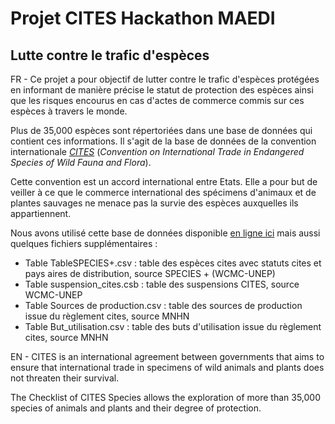 # Projet CITES Hackathon MAEDI
 Lutte contre le trafic d'espèces
--

FR - Ce projet a pour objectif de lutter contre le trafic d'espèces protégées en informant de manière précise le statut de protection des espèces ainsi que les risques encourus en cas d'actes de commerce commis sur ces espèces à travers le monde. 

Plus de 35,000 espèces sont répertoriées dans une base de données qui contient ces informations. Il s'agit de la base de données de la convention internationale [*CITES*](https://cites.org/fra) (_*C*onvention on *I*nternational *T*rade in *E*ndangered *S*pecies of Wild Fauna and Flora_).

Cette convention est un accord international entre Etats. Elle a pour but de veiller à ce que le commerce international des spécimens d'animaux et de plantes sauvages ne menace pas la survie des espèces auxquelles ils appartiennent.

Nous avons utilisé cette base de données disponible [en ligne ici](http://checklist.cites.org/#/en) mais aussi quelques fichiers supplémentaires : 

+ Table TableSPECIES+.csv : table des espèces cites avec statuts cites et pays aires de distribution, source SPECIES + (WCMC-UNEP)
+ Table suspension_cites.csb : table des suspensions CITES, source WCMC-UNEP
+ Table Sources de production.csv : table des sources de production issue du règlement cites, source MNHN
+ Table But_utilisation.csv : table des buts d'utilisation issue du règlement cites, source MNHN


EN - CITES is an international agreement between governments that aims to ensure that international trade in specimens of wild animals and plants does not threaten their survival.

The Checklist of CITES Species allows the exploration of more than 35,000 species of animals and plants and their degree of protection.




